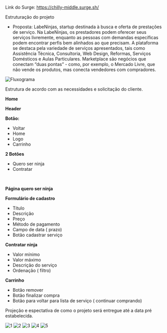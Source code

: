 Link do Surge: https://chilly-middle.surge.sh/

Estruturação do projeto 
- Proposta:
LabeNinjas, startup destinada à busca e oferta de prestações de serviço. 
Na LabeNinjas, os prestadores podem oferecer seus serviços livremente, enquanto as pessoas com demandas específicas podem encontrar perfis bem alinhados ao que precisam.
A plataforma se destaca pela variedade de serviços apresentados, tais como Assistência Técnica, Consultoria, Web Design, Reformas, Serviços Domésticos e Aulas Particulares.
Marketplace são negócios que conectam “duas pontas” - como, por exemplo, o Mercado Livre, que não vende os produtos, mas conecta vendedores com compradores.

![Fluxograma](https://user-images.githubusercontent.com/38039737/176336242-cdb1128a-525d-4f93-b82f-3c01908013df.png)


Estrutura de acordo com as necessidades e solicitação do cliente.

**Home**

**Header**


**Botão:**

- Voltar
- Home
- Logo
- Carrinho

**2 Botões**

- Quero ser ninja
- Contratar

‌

**Página quero ser ninja**

**Formulário de cadastro**

- Título
- Descrição
- Preço
- Método de pagamento
- Campo de data ( prazo)
- Botão cadastrar serviço

**Contratar ninja**

- Valor mínimo
- Valor máximo
- Descrição do serviço
- Ordenação ( filtro)

**Carrinho**

- Botão remover
- Botão finalizar compra
- Botão para voltar para lista de serviço ( continuar comprando)

‌Projeção e espectativa de como o projeto será entregue até a data pré estabelecida. 

![1](https://user-images.githubusercontent.com/38039737/176337032-8e033f3f-0988-465d-a3ba-856736454046.png)
![2](https://user-images.githubusercontent.com/38039737/176337036-d6422d7e-2cc0-4cd4-9d18-5b8e15ad53e0.png)
![3](https://user-images.githubusercontent.com/38039737/176337038-2d90edee-11dc-4a67-a238-91ecdffb82b6.png)
![4](https://user-images.githubusercontent.com/38039737/176337040-294c0400-6470-4708-8f74-41d62d0422ca.png)
![5](https://user-images.githubusercontent.com/38039737/176337041-87d7f63c-afee-4167-a383-b5d563202dc2.png)


‌

